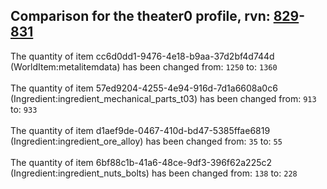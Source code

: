 ## Comparison for the theater0 profile, rvn: [829](https://github.com/PRO100KatYT/FortniteProfileRevisions/tree/main/profiles/theater0/829%20theater0.json)-[831](https://github.com/PRO100KatYT/FortniteProfileRevisions/tree/main/profiles/theater0/831%20theater0.json)

The quantity of item cc6d0dd1-9476-4e18-b9aa-37d2bf4d744d (WorldItem:metalitemdata) has been changed from: `1250` to: `1360`
<br><br>
The quantity of item 57ed9204-4255-4e94-916d-7d1a6608a0c6 (Ingredient:ingredient_mechanical_parts_t03) has been changed from: `913` to: `933`
<br><br>
The quantity of item d1aef9de-0467-410d-bd47-5385ffae6819 (Ingredient:ingredient_ore_alloy) has been changed from: `35` to: `55`
<br><br>
The quantity of item 6bf88c1b-41a6-48ce-9df3-396f62a225c2 (Ingredient:ingredient_nuts_bolts) has been changed from: `138` to: `228`
<br><br>
